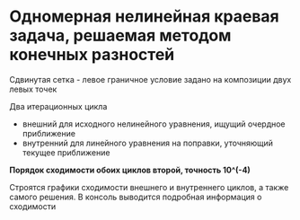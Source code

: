 # Одномерная нелинейная краевая задача, решаемая методом конечных разностей  
Сдвинутая сетка - левое граничное условие задано на композиции двух левых точек  

Два итерационных цикла
* внешний для исходного нелинейного уравнения, ищущий очердное приближение
* внутренний для линейного уравнения на поправки, уточняющий текущее приближение

__Порядок сходимости обоих циклов второй, точность 10^(-4)__

Строятся графики сходимости внешнего и внутреннего циклов, а также самого решения. В консоль выводится подробная информация о сходимости
